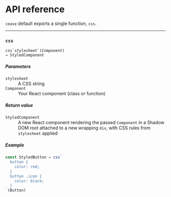 # API reference

`cease` default exports a single function, `css`.

---

### `css`

<code language="javascript">css\`_stylesheet_\`(_Component_) → StyledComponent</code>

##### Parameters

<dl>
<dt><code>stylesheet</code></dt>
<dd>A CSS string</dd>
<dt><code>Component</code></dt>
<dd>Your React component (class or function)</dd>
<dl>

##### Return value

<dl>
<dt><code>StyledComponent</code></dt>
<dd>A new React component rendering the passed <code>Component</code> in a Shadow DOM root attached to a new wrapping <code>div</code>, with CSS rules from <code>stylesheet</code> applied</dd>
<dl>

##### Example

```js
const StyledButton = css`
  button {
    color: red;
  }
  button .icon {
    color: black;
  }
`(Button)
```
